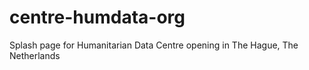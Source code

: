 # centre-humdata-org

Splash page for Humanitarian Data Centre opening in The Hague, The Netherlands
